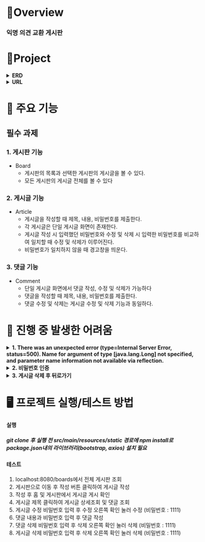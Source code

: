 #  🍳Overview

### 익명 의견 교환 게시판


#  🚩Project
<details>
<summary><strong>ERD</strong></summary>
<div markdown="1"> 
  <img alt="image" src="https://github.com/KwonHyeokGeon/Misson_hyeokgeon/blob/main/src/main/resources/static/images/erd.png">
</div>
</details>

<details>
  <summary><strong>URL</strong></summary>
<div markdown="1">
  <img src="https://github.com/KwonHyeokGeon/Misson_hyeokgeon/blob/main/src/main/resources/static/images/endpoint.png">
</div>
</details>


#  📍 주요 기능

## 필수 과제
### 1. 게시판 기능
* Board
  * 게시판의 목록과 선택한 게시판의 게시글을 볼 수 있다.
  * 모든 게시판의 게시글 전체를 볼 수 있다
### 2. 게시글 기능
* Article
  * 게시글을 작성할 때 제목, 내용, 비밀번호를 제출한다.
  * 각 게시글은 단일 게시글 화면이 존재한다.
  * 게시글 작성 시 입력했던 비밀번호와 수정 및 삭제 시 입력한 비밀번호를 비교하여 일치할 때 수정 및 삭제가 이루어진다.
  * 비밀번호가 일치하지 않을 때 경고창을 띄운다.
  
### 3. 댓글 기능
* Comment
  * 단일 게시글 화면에서 댓글 작성, 수정 및 삭제가 가능하다
  * 댓글을 작성할 때 제목, 내용, 비밀번호를 제출한다.
  * 댓글 수정 및 삭제는 게시글 수정 및 삭제 기능과 동일하다.

#  💊 진행 중 발생한 어려움
<details>
<summary><strong>1. There was an unexpected error (type=Internal Server Error, status=500).
Name for argument of type [java.lang.Long] not specified, and parameter name information not available via reflection. </strong></summary>

<div markdown="1"> 

* 접속에 문제가 없음을 확인하고 이후 코드변경이 없었음에도 불구하고 article/{articleId}로 단일게시글을 조회하려할 때 제목에 상기한 에러가 발생했다.
코드가 같은데 어쩔 땐 접속이 되고 어쩔 땐 에러가 발생하여 controller나 service의 문제는 아닌 것 같아 검색해보니 에러 메세지 그대로 클래스 파일의 파라미터 이름 정보가 없는 것이 문제인 것 같았다.
</div>

```
public String readOne(@PathVariable Long articleId, Model model) {
    // 메소드 내용...
}
``` 
* 위의 코드는 @PathVariable의 name과 파라미터명이 동일하여 @PathVariable(name = "articleId")이 생략되어 있는 상태이다
생략했을 때 컴파일러 debug모드 컴파일이 설정되어있어야만 스프링이 @PathVariable의 name을 찾을 수 있다고 한다.
- build.gradle에 아래의 코드 추가
```
compileJava {
	options.compilerArgs.addAll(['-parameters', '-Xlint:unchecked'])
	options.debug = true
	options.encoding = 'UTF-8'
}
```
</details>
<details>
  <summary><strong> 2. 비밀번호 인증 </strong></summary>

* 게시글이나 댓글 수정 및 삭제 시 비밀번호가 일치하지 않을 경우 return boolean으로 alert창에서 '비밀번호가 일치하지 않습니다'을 띄우고 싶었다. 

* 비밀번호가 일치하는 지 아닌 지는 controller에서 비교하는데 controller의 return 값을 자바스크립트에서 어떻게 가져올 지가 문제였다. controller에서 model로 전달해도 되지만 axios로 post요청을 보내는 포스팅을 보고 따라해보았다.

* button을 클릭하면 비밀번호 인증 경로로 입력된 password를 전송해 일치여부에 따라 받아온 response.data로 form을 제출할지 alert를 띄울 지 동작하도록 했다. RequestBody로 프론트에서 컨트롤러로 데이터를 받아와서 ResponseEntity를 사용해서 컨트롤러에서 프론트로 값을 넘겨줬다.
</details>

<details>
<summary><strong>3. 게시글 삭제 후 뒤로가기</strong></summary>

* 게시글 삭제 후 redirect:/boards/{boardId}로 이동하는데 여기서 뒤로가기 하면 게시글이 이미 DB에서 삭제되었음에도 삭제 이전화면에 값이 input value에 들어간 채로 남아있었고 그 상태에서 새로고침을 하면 에러페이지가 나온다. 
* 이건 해결하지못했다.
</details>




# 🖥️ 프로젝트 실행/테스트 방법

#### 실행
##### git clone 후 실행 전 src/main/resources/static 경로에 npm install로 package.json내의 라이브러리(bootstrap, axios) 설치 필요


#### 테스트
1. localhost:8080/boards에서 전체 게시판 조회
2. 게시판으로 이동 후 작성 버튼 클릭하여 게시글 작성
3. 작성 후 홈 및 게시판에서 게시글 게시 확인
4. 게시글 제목 클릭하여 게시글 상세조회 및 댓글 조회
5. 게시글 수정 비밀번호 입력 후 수정 오른쪽 확인 눌러 수정 (비밀번호 : 1111)
6. 댓글 내용과 비밀번호 입력 후 댓글 작성
7. 댓글 삭제 비밀번호 입력 후 삭제 오른쪽 확인 눌러 삭제 (비밀번호 : 1111)
8. 게시글 삭제 비밀번호 입력 후 삭제 오른쪽 확인 눌러 삭제 (비밀번호 : 1111)

